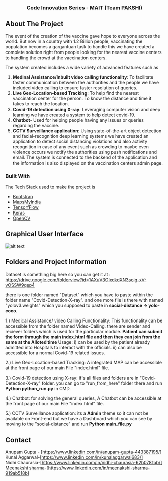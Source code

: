 <p align="center">
  <h3 align="center">Code Innovation Series - MAIT (Team PAKSHI)</h3>
  <p align="center">
  </p>
</p>

## About The Project
The event of the creation of the vaccine gave hope to everyone across the world. But now in a country with 1.2 Billion people, vaccinating the population becomes a gargantuan task to handle this we have created a complete solution right from people looking for the nearest vaccine centers to handling the crowd at the vaccination centers.

The system created includes a wide variety of advanced features such as 
1. <b>Medinal Assistance/Inbuilt video calling functionality</b>: To facilitate faster communication between the authorities and the people we have included video calling to ensure faster resolution of queries.
2. <b>Live Geo-Location-based Tracking</b>: To help find the nearest vaccination center for the person. To know the distance and time it takes to reach the location.
3. <b>Covid-19 detection using X-ray</b>: Leveraging computer vision and deep learning we have created a system to help detect covid-19.
4. <b>Chatbot</b>- Used for helping people having any issues or queries regarding the vaccine.
5. <b>CCTV Surveillance application</b>: Using state-of-the-art object detection and facial-recognition deep learning systems we have created an application to detect social distancing violations and also activity recognition in case of any event such as crowding to maybe even violence occurs we notify the authorities using push notifications and email. The system is connected to the backend of the application and the information is also displayed on the vaccination centers admin page.

### Built With

The Tech Stack used to make the project is
* [Bootstrap](https://getbootstrap.com)
* [MapsMyIndia]()
* [TensorfFlow](https://www.tensorflow.org/)
* [Keras](https://keras.io/)
* [OpenCV](https://opencv.org/)

## Graphical User Interface

![alt text](https://drive.google.com/file/d/1Mw6V29KgLKEHhLfax-LVAZbP8nXZh3y8/view?usp=drivesdk)

## Folders and Project Information

Dataset is something big here so you can get it at : https://drive.google.com/folderview?id=1AXuV3OIxdkdXN3soig-xV-vOSSW9qep4

there is one folder named "Dataset" which you have to paste within the  folder name "Covid-Detection-X-ray".
and one more file is there with named "yolov3.weights" which you supposed to paste in **social-distance -> yolo-coco**. 

1.) Medical Assistance/ video Calling Functionality: This functionality can be accessible from the folder named Video-Calling. there are sender and reciever folders which is used for the particular module. <b>Patient can submit the form through the main index.html file and then they can join from the same at the Alloted time</b>
 Usage: 
 i) can be used by the patient already admitted into Hospitals to interact with the officials.
 ii) can also be  accessible for a normal Covid-19 related issues.
 
2.) Live Geo-Location-based Tracking: A integrated MAP can be accessible at the front page of our main File "index.html" file.

3.) Covid-19 detection using X-ray: if's all files and folders are in "Covid-Detection-X-ray" folder. you can go to "run_from_here" folder there and run **Python python_run.py** in CMD. 

4.) Chatbot: for solving the general queries, A Chatbot can be accessible at the front page of our main File "index.html" file.

5.) CCTV Surveillance application: its a **Admin** theme so it can not be available on Front-end but we have a Dashboard which you can see by moving to the "social-distance" and run **Python main_file.py**
## Contact

Anupam Gupta - [https://www.linkedin.com/in/anupam-gupta-443387195/]
</br>
Kunal Aggarwal-[https://www.linkedin.com/in/kunalaggarwal683/]
</br>
Nidhi Chaurasia-[https://www.linkedin.com/in/nidhi-chaurasia-62b0781bb/]
</br>
Meenakshi sharma-[https://www.linkedin.com/in/meenakshi-sharma-919ab518b]

